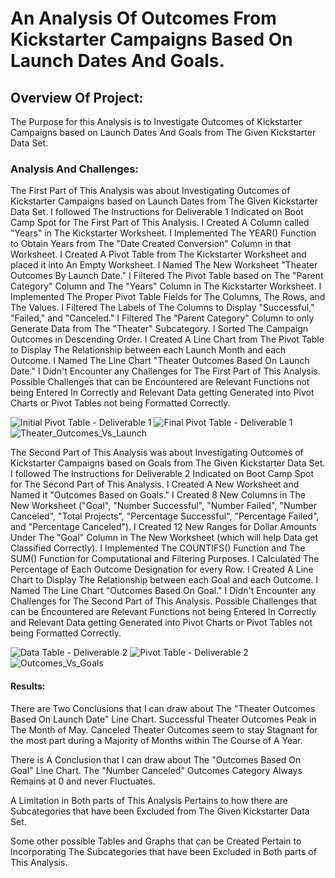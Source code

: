 # An Analysis Of Outcomes From Kickstarter Campaigns Based On Launch Dates And Goals. 


## Overview Of Project: 


The Purpose for this Analysis is to Investigate Outcomes of Kickstarter Campaigns based on Launch Dates And Goals from The Given Kickstarter Data Set. 


### Analysis And Challenges: 


The First Part of This Analysis was about Investigating Outcomes of Kickstarter Campaigns based on Launch Dates from The Given Kickstarter Data Set. I followed The Instructions for Deliverable 1 Indicated on Boot Camp Spot for The First Part of This Analysis. I Created A Column called "Years" in The Kickstarter Worksheet. I Implemented The YEAR() Function to Obtain Years from The "Date Created Conversion" Column in that Worksheet. I Created A Pivot Table from The Kickstarter Worksheet and placed it into An Empty Worksheet. I Named The New Worksheet "Theater Outcomes By Launch Date." I Filtered The Pivot Table based on The "Parent Category" Column and The "Years" Column in The Kickstarter Worksheet. I Implemented The Proper Pivot Table Fields for The Columns, The Rows, and The Values. I Filtered The Labels of The Columns to Display "Successful," "Failed," and "Canceled." I Filtered The "Parent Category" Column to only Generate Data from The "Theater" Subcategory. I Sorted The Campaign Outcomes in Descending Order. I Created A Line Chart from The Pivot Table to Display The Relationship between each Launch Month and each Outcome. I Named The Line Chart "Theater Outcomes Based On Launch Date." I Didn't Encounter any Challenges for The First Part of This Analysis. Possible Challenges that can be Encountered are Relevant Functions not being Entered In Correctly and Relevant Data getting Generated into Pivot Charts or Pivot Tables not being Formatted Correctly.       


![Initial Pivot Table - Deliverable 1](https://user-images.githubusercontent.com/80506578/165003235-1c68b835-880f-4e59-978e-28b7d5b04e91.PNG)
![Final Pivot Table - Deliverable 1](https://user-images.githubusercontent.com/80506578/165003534-87543292-efe1-460c-90e4-6c9ff25e4129.PNG)
![Theater_Outcomes_Vs_Launch](https://user-images.githubusercontent.com/80506578/165003585-3db2a6cc-4e84-42bb-90d3-5cbfd4e98b2a.png)


The Second Part of This Analysis was about Investigating Outcomes of Kickstarter Campaigns based on Goals from The Given Kickstarter Data Set. I followed The Instructions for Deliverable 2 Indicated on Boot Camp Spot for The Second Part of This Analysis. I Created A New Worksheet and Named it "Outcomes Based on Goals." I Created 8 New Columns in The New Worksheet ("Goal", "Number Successful", "Number Failed", "Number Canceled", "Total Projects", "Percentage Successful", "Percentage Failed", and "Percentage Canceled"). I Created 12 New Ranges for Dollar Amounts Under The "Goal" Column in The New Worksheet (which will help Data get Classified Correctly). I Implemented The COUNTIFS() Function and The SUM() Function for Computational and Filtering Purposes. I Calculated The Percentage of Each Outcome Designation for every Row. I Created A Line Chart to Display The Relationship between each Goal and each Outcome. I Named The Line Chart "Outcomes Based On Goal." I Didn't Encounter any Challenges for The Second Part of This Analysis. Possible Challenges that can be Encountered are Relevant Functions not being Entered In Correctly and Relevant Data getting Generated into Pivot Charts or Pivot Tables not being Formatted Correctly.


![Data Table - Deliverable 2](https://user-images.githubusercontent.com/80506578/165007379-d11f4c68-bcf0-4a05-986d-6a5cb0a7389f.PNG)
![Pivot Table - Deliverable 2](https://user-images.githubusercontent.com/80506578/165007422-a4e5413d-3d11-466c-b90c-e89e996bc924.PNG)
![Outcomes_Vs_Goals](https://user-images.githubusercontent.com/80506578/165007456-d7572feb-7978-4904-8054-f4514e4840fe.png)



#### Results: 


There are Two Conclusions that I can draw about The "Theater Outcomes Based On Launch Date" Line Chart. Successful Theater Outcomes Peak in The Month of May. Canceled Theater Outcomes seem to stay Stagnant for the most part during a Majority of Months within The Course of A Year. 

There is A Conclusion that I can draw about The "Outcomes Based On Goal" Line Chart. The "Number Canceled" Outcomes Category Always Remains at 0 and never Fluctuates.

A Limitation in Both parts of This Analysis Pertains to how there are Subcategories that have been Excluded from The Given Kickstarter Data Set. 

Some other possible Tables and Graphs that can be Created Pertain to Incorporating The Subcategories that have been Excluded in Both parts of This Analysis.  













